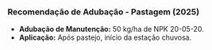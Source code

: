 ### Recomendação de Adubação - Pastagem (2025)

- **Adubação de Manutenção:** 50 kg/ha de NPK 20-05-20.
- **Aplicação:** Após pastejo, início da estação chuvosa.

